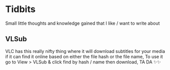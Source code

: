 # Tidbits
Small little thoughts and knowledge gained that I like / want to write about

## VLSub
VLC has this really nifty thing where it will download subtitles for your media if it can find it online based on either the file hash or the file name, To use it go to View > VLSub & click find by hash / name then download, TA DA ✨✨


